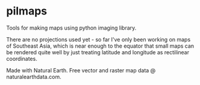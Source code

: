 # pilmaps
Tools for making maps using python imaging library.

There are no projections used yet - so far I've only been working on maps of Southeast Asia, which is near enough to the equator that small maps can  
be rendered quite well by just treating latitude and longitude as rectilinear coordinates.

Made with Natural Earth. Free vector and raster map data @ naturalearthdata.com.

